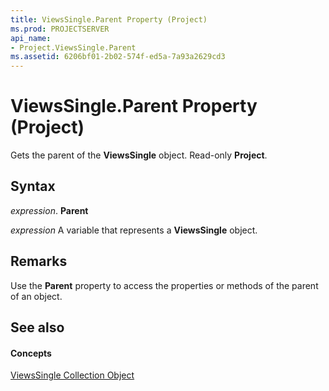 ```yaml
---
title: ViewsSingle.Parent Property (Project)
ms.prod: PROJECTSERVER
api_name:
- Project.ViewsSingle.Parent
ms.assetid: 6206bf01-2b02-574f-ed5a-7a93a2629cd3
---
```



# ViewsSingle.Parent Property (Project)

Gets the parent of the  **ViewsSingle** object. Read-only **Project**.


## Syntax

 _expression_. **Parent**

 _expression_ A variable that represents a **ViewsSingle** object.


## Remarks

Use the  **Parent** property to access the properties or methods of the parent of an object.


## See also


#### Concepts


[ViewsSingle Collection Object](viewssingle-object-project.md)
